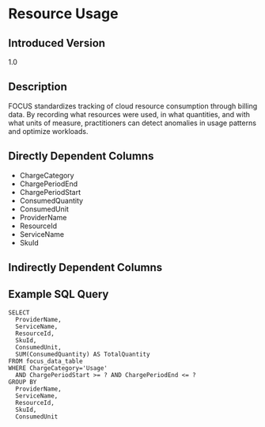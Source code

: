 # Resource Usage

## Introduced Version
1.0

## Description
FOCUS standardizes tracking of cloud resource consumption through billing data. By recording what resources were used, in what quantities, and with what units of measure, practitioners can detect anomalies in usage patterns and optimize workloads.

## Directly Dependent Columns
* ChargeCategory
* ChargePeriodEnd
* ChargePeriodStart
* ConsumedQuantity
* ConsumedUnit
* ProviderName
* ResourceId
* ServiceName
* SkuId

## Indirectly Dependent Columns


## Example SQL Query
```
SELECT
  ProviderName,
  ServiceName,
  ResourceId,
  SkuId,
  ConsumedUnit,
  SUM(ConsumedQuantity) AS TotalQuantity
FROM focus_data_table
WHERE ChargeCategory='Usage'
  AND ChargePeriodStart >= ? AND ChargePeriodEnd <= ?
GROUP BY
  ProviderName,
  ServiceName,
  ResourceId,
  SkuId,
  ConsumedUnit
``` 
